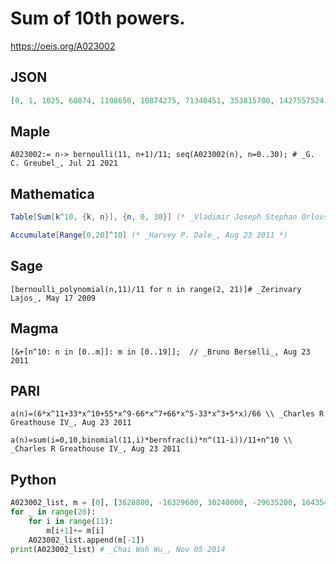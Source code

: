 # Sum of 10th powers\.
https://oeis.org/A023002
## JSON
```JSON
[0, 1, 1025, 60074, 1108650, 10874275, 71340451, 353815700, 1427557524, 4914341925, 14914341925, 40851766526, 102769130750, 240627622599, 529882277575, 1106532668200, 2206044295976, 4222038196425, 7792505423049, 13923571680850]
```
## Maple
```Maple
A023002:= n-> bernoulli(11, n+1)/11; seq(A023002(n), n=0..30); # _G. C. Greubel_, Jul 21 2021
```
## Mathematica
```Mathematica
Table[Sum[k^10, {k, n}], {n, 0, 30}] (* _Vladimir Joseph Stephan Orlovsky_, Aug 14 2008 *)
```
```Mathematica
Accumulate[Range[0,20]^10] (* _Harvey P. Dale_, Aug 23 2011 *)
```
## Sage
```Sage
[bernoulli_polynomial(n,11)/11 for n in range(2, 21)]# _Zerinvary Lajos_, May 17 2009
```
## Magma
```Magma
[&+[n^10: n in [0..m]]: m in [0..19]];  // _Bruno Berselli_, Aug 23 2011
```
## PARI
```PARI
a(n)=(6*x^11+33*x^10+55*x^9-66*x^7+66*x^5-33*x^3+5*x)/66 \\ _Charles R Greathouse IV_, Aug 23 2011
```
```PARI
a(n)=sum(i=0,10,binomial(11,i)*bernfrac(i)*n^(11-i))/11+n^10 \\ _Charles R Greathouse IV_, Aug 23 2011
```
## Python
```Python
A023002_list, m = [0], [3628800, -16329600, 30240000, -29635200, 16435440, -5103000, 818520, -55980, 1022, -1, 0 , 0]
for _ in range(20):
    for i in range(11):
        m[i+1]+= m[i]
    A023002_list.append(m[-1])
print(A023002_list) # _Chai Wah Wu_, Nov 05 2014
```
